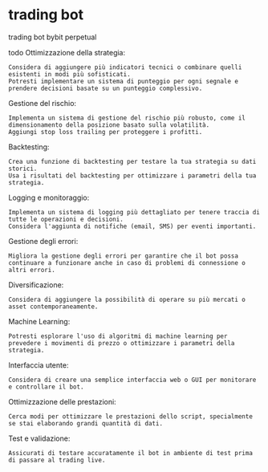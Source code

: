 # trading bot
 trading bot bybit perpetual 


todo
    Ottimizzazione della strategia:

    Considera di aggiungere più indicatori tecnici o combinare quelli esistenti in modi più sofisticati.
    Potresti implementare un sistema di punteggio per ogni segnale e prendere decisioni basate su un punteggio complessivo.


Gestione del rischio:

    Implementa un sistema di gestione del rischio più robusto, come il dimensionamento della posizione basato sulla volatilità.
    Aggiungi stop loss trailing per proteggere i profitti.


Backtesting:

    Crea una funzione di backtesting per testare la tua strategia su dati storici.
    Usa i risultati del backtesting per ottimizzare i parametri della tua strategia.


Logging e monitoraggio:

    Implementa un sistema di logging più dettagliato per tenere traccia di tutte le operazioni e decisioni.
    Considera l'aggiunta di notifiche (email, SMS) per eventi importanti.


Gestione degli errori:

    Migliora la gestione degli errori per garantire che il bot possa continuare a funzionare anche in caso di problemi di connessione o altri errori.


Diversificazione:

    Considera di aggiungere la possibilità di operare su più mercati o asset contemporaneamente.


Machine Learning:

    Potresti esplorare l'uso di algoritmi di machine learning per prevedere i movimenti di prezzo o ottimizzare i parametri della strategia.


Interfaccia utente:

    Considera di creare una semplice interfaccia web o GUI per monitorare e controllare il bot.


Ottimizzazione delle prestazioni:

    Cerca modi per ottimizzare le prestazioni dello script, specialmente se stai elaborando grandi quantità di dati.


Test e validazione:

    Assicurati di testare accuratamente il bot in ambiente di test prima di passare al trading live.